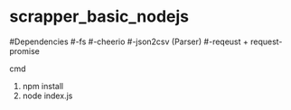 # scrapper_basic_nodejs

#Dependencies
#-fs
#-cheerio
#-json2csv (Parser)
#-reqeust + request-promise

cmd
1) npm install
2) node index.js
